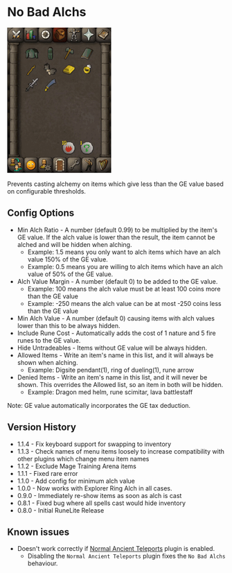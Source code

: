 # No Bad Alchs

![Demo](./demo.gif)

Prevents casting alchemy on items which give less than the GE value based on configurable thresholds.

## Config Options

* Min Alch Ratio - A number (default 0.99) to be multiplied by the item's GE value. If the alch value is lower than the
  result, the
  item cannot be alched and will be hidden when alching.
    * Example: 1.5 means you only want to alch items which have an alch value 150% of the GE value.
    * Example: 0.5 means you are willing to alch items which have an alch value of 50% of the GE value.
* Alch Value Margin - A number (default 0) to be added to the GE value.
    * Example: 100 means the alch value must be at least 100 coins more than the GE value
    * Example: -250 means the alch value can be at most -250 coins less than the GE value
* Min Alch Value - A number (default 0) causing items with alch values lower than this to be always hidden.
* Include Rune Cost - Automatically adds the cost of 1 nature and 5 fire runes to the GE value.
* Hide Untradeables - Items without GE value will be always hidden.
* Allowed Items - Write an item's name in this list, and it will always be shown when alching.
	* Example: Digsite pendant(1), ring of dueling(1), rune arrow
* Denied Items - Write an item's name in this list, and it will never be shown. This overrides the Allowed list, so an item in both will be hidden.
	* Example: Dragon med helm, rune scimitar, lava battlestaff
	
Note: GE value automatically incorporates the GE tax deduction.

## Version History

* 1.1.4 - Fix keyboard support for swapping to inventory
* 1.1.3 - Check names of menu items loosely to increase compatibility with other plugins which change menu item names
* 1.1.2 - Exclude Mage Training Arena items
* 1.1.1 - Fixed rare error
* 1.1.0 - Add config for minimum alch value
* 1.0.0 - Now works with Explorer Ring Alch in all cases.
* 0.9.0 - Immediately re-show items as soon as alch is cast
* 0.8.1 - Fixed bug where all spells cast would hide inventory
* 0.8.0 - Initial RuneLite Release

## Known issues

* Doesn't work correctly if [Normal Ancient Teleports](https://runelite.net/plugin-hub/show/normal-ancient-teleports) plugin is enabled.
  * Disabling the `Normal Ancient Teleports` plugin fixes the `No Bad Alchs` behaviour.
